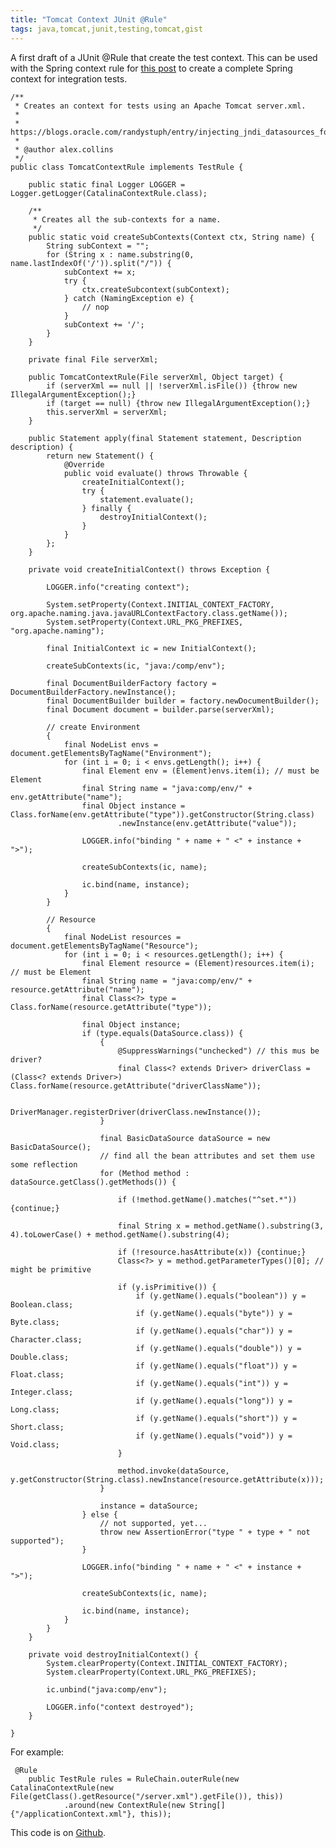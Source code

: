 ```yaml
---
title: "Tomcat Context JUnit @Rule"
tags: java,tomcat,junit,testing,tomcat,gist
---
```

<p>A first draft of a JUnit @Rule that create the test context. This can be used with the Spring context rule for <a href="/content/tutorial-junit-rule">this post</a> to create a complete Spring context for integration tests.</p>

	/**
	 * Creates an context for tests using an Apache Tomcat server.xml.
	 *
	 * https://blogs.oracle.com/randystuph/entry/injecting_jndi_datasources_for_junit
	 *
	 * @author alex.collins
	 */
	public class TomcatContextRule implements TestRule {
	
	    public static final Logger LOGGER = Logger.getLogger(CatalinaContextRule.class);
	
	    /**
	     * Creates all the sub-contexts for a name.
	     */
	    public static void createSubContexts(Context ctx, String name) {
	        String subContext = "";
	        for (String x : name.substring(0, name.lastIndexOf('/')).split("/")) {
	            subContext += x;
	            try {
	                ctx.createSubcontext(subContext);
	            } catch (NamingException e) {
	                // nop
	            }
	            subContext += '/';
	        }
	    }
	
	    private final File serverXml;
	
	    public TomcatContextRule(File serverXml, Object target) {
	        if (serverXml == null || !serverXml.isFile()) {throw new IllegalArgumentException();}
	        if (target == null) {throw new IllegalArgumentException();}
	        this.serverXml = serverXml;
	    }
	
	    public Statement apply(final Statement statement, Description description) {
	        return new Statement() {
	            @Override
	            public void evaluate() throws Throwable {
	                createInitialContext();
	                try {
	                    statement.evaluate();
	                } finally {
	                    destroyInitialContext();
	                }
	            }
	        };
	    }
	
	    private void createInitialContext() throws Exception {
	
	        LOGGER.info("creating context");
	
	        System.setProperty(Context.INITIAL_CONTEXT_FACTORY, org.apache.naming.java.javaURLContextFactory.class.getName());
	        System.setProperty(Context.URL_PKG_PREFIXES, "org.apache.naming");
	
	        final InitialContext ic = new InitialContext();
	
	        createSubContexts(ic, "java:/comp/env");
	
	        final DocumentBuilderFactory factory = DocumentBuilderFactory.newInstance();
	        final DocumentBuilder builder = factory.newDocumentBuilder();
	        final Document document = builder.parse(serverXml);
	
	        // create Environment
	        {
	            final NodeList envs = document.getElementsByTagName("Environment");
	            for (int i = 0; i < envs.getLength(); i++) {
	                final Element env = (Element)envs.item(i); // must be Element
	                final String name = "java:comp/env/" + env.getAttribute("name");
	                final Object instance = Class.forName(env.getAttribute("type")).getConstructor(String.class)
	                        .newInstance(env.getAttribute("value"));
	
	                LOGGER.info("binding " + name + " <" + instance + ">");
	
	                createSubContexts(ic, name);
	
	                ic.bind(name, instance);
	            }
	        }
	
	        // Resource
	        {
	            final NodeList resources = document.getElementsByTagName("Resource");
	            for (int i = 0; i < resources.getLength(); i++) {
	                final Element resource = (Element)resources.item(i); // must be Element
	                final String name = "java:comp/env/" + resource.getAttribute("name");
	                final Class<?> type = Class.forName(resource.getAttribute("type"));
	
	                final Object instance;
	                if (type.equals(DataSource.class)) {
	                    {
	                        @SuppressWarnings("unchecked") // this mus be driver?
	                        final Class<? extends Driver> driverClass = (Class<? extends Driver>) Class.forName(resource.getAttribute("driverClassName"));
	
	                        DriverManager.registerDriver(driverClass.newInstance());
	                    }
	
	                    final BasicDataSource dataSource = new BasicDataSource();
	                    // find all the bean attributes and set them use some reflection
	                    for (Method method : dataSource.getClass().getMethods()) {
	
	                        if (!method.getName().matches("^set.*")) {continue;}
	
	                        final String x = method.getName().substring(3, 4).toLowerCase() + method.getName().substring(4);
	
	                        if (!resource.hasAttribute(x)) {continue;}
	                        Class<?> y = method.getParameterTypes()[0]; // might be primitive
	
	                        if (y.isPrimitive()) {
	                            if (y.getName().equals("boolean")) y = Boolean.class;
	                            if (y.getName().equals("byte")) y = Byte.class;
	                            if (y.getName().equals("char")) y = Character.class;
	                            if (y.getName().equals("double")) y = Double.class;
	                            if (y.getName().equals("float")) y = Float.class;
	                            if (y.getName().equals("int")) y = Integer.class;
	                            if (y.getName().equals("long")) y = Long.class;
	                            if (y.getName().equals("short")) y = Short.class;
	                            if (y.getName().equals("void")) y = Void.class;
	                        }
	
	                        method.invoke(dataSource, y.getConstructor(String.class).newInstance(resource.getAttribute(x)));
	                    }
	
	                    instance = dataSource;
	                } else {
	                    // not supported, yet...
	                    throw new AssertionError("type " + type + " not supported");
	                }
	
	                LOGGER.info("binding " + name + " <" + instance + ">");
	
	                createSubContexts(ic, name);
	
	                ic.bind(name, instance);
	            }
	        }
	    }
	
	    private void destroyInitialContext() {
	        System.clearProperty(Context.INITIAL_CONTEXT_FACTORY);
	        System.clearProperty(Context.URL_PKG_PREFIXES);
	
	        ic.unbind("java:comp/env");
	
	        LOGGER.info("context destroyed");
	    }
	
	}

<p>For example:</p>

	 @Rule
	    public TestRule rules = RuleChain.outerRule(new CatalinaContextRule(new File(getClass().getResource("/server.xml").getFile()), this))
	            .around(new ContextRule(new String[] {"/applicationContext.xml"}, this));

<p>This code is on <a href="https://github.com/alexec/test-support">Github</a>.</p>
